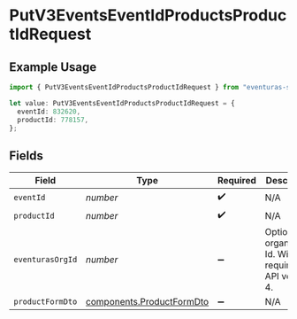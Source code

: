 # PutV3EventsEventIdProductsProductIdRequest

## Example Usage

```typescript
import { PutV3EventsEventIdProductsProductIdRequest } from "eventuras-sdk-v2/models/operations";

let value: PutV3EventsEventIdProductsProductIdRequest = {
  eventId: 832620,
  productId: 778157,
};
```

## Fields

| Field                                                                  | Type                                                                   | Required                                                               | Description                                                            |
| ---------------------------------------------------------------------- | ---------------------------------------------------------------------- | ---------------------------------------------------------------------- | ---------------------------------------------------------------------- |
| `eventId`                                                              | *number*                                                               | :heavy_check_mark:                                                     | N/A                                                                    |
| `productId`                                                            | *number*                                                               | :heavy_check_mark:                                                     | N/A                                                                    |
| `eventurasOrgId`                                                       | *number*                                                               | :heavy_minus_sign:                                                     | Optional organization Id. Will be required in API version 4.           |
| `productFormDto`                                                       | [components.ProductFormDto](../../models/components/productformdto.md) | :heavy_minus_sign:                                                     | N/A                                                                    |